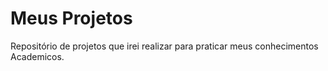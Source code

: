 # Meus Projetos 
Repositório de projetos que irei realizar para praticar meus conhecimentos Academicos.
